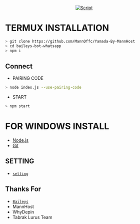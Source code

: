 </div>
<p align="center">
  <a href="https://github.com/MannOffc/Yamada-By-MannHost.git"><img title="Script" src="https://img.shields.io/badge/Author-MannHost-red.svg?style=for-the-badge&logo=github" /></a>
  <h4 align="center">
</h4>
</p>

# TERMUX INSTALLATION
```bash
> git clone https://github.com/MannOffc/Yamada-By-MannHost
> cd baileys-bot-whatsapp 
> npm i
```
## Connect
* PAIRING CODE
```bash
> node index.js --use-pairing-code
```
* START
```bash
> npm start
```

# FOR WINDOWS INSTALL
* [Node.js](https://nodejs.org/en/)
* [Git](https://git-scm.com/downloads)

## SETTING
* [`setting`](https://github.com/MannOffc/Yamada-By-MannHost/edit/main/config.js)

  
## Thanks For
* [`Baileys`](https://github.com/adiwajshing/Baileys)
* MannHost
* WhyDepin
* Tabrak Lurus Team
  
  
